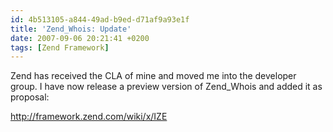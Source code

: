 ```yaml
---
id: 4b513105-a844-49ad-b9ed-d71af9a93e1f
title: 'Zend_Whois: Update'
date: 2007-09-06 20:21:41 +0200
tags: [Zend Framework]
---
```


Zend has received the CLA of mine and moved me into the developer group. I have now release a preview version of Zend_Whois and added it as proposal:

http://framework.zend.com/wiki/x/IZE